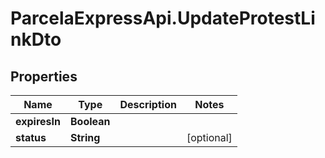 # ParcelaExpressApi.UpdateProtestLinkDto

## Properties
Name | Type | Description | Notes
------------ | ------------- | ------------- | -------------
**expiresIn** | **Boolean** |  | 
**status** | **String** |  | [optional] 
